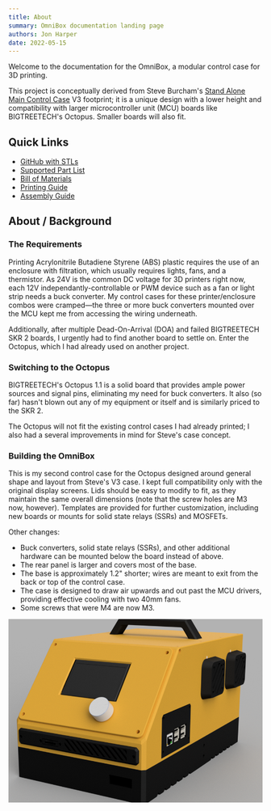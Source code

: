 ```yaml
---
title: About
summary: OmniBox documentation landing page
authors: Jon Harper
date: 2022-05-15
---
```


Welcome to the documentation for the OmniBox, a modular control case for 3D printing.

This project is conceptually derived from Steve Burcham's [Stand Alone Main Control Case](https://www.thingiverse.com/thing:3999751) V3 footprint; it is a unique design with a lower height and compatibility with larger microcontroller unit (MCU) boards like BIGTREETECH's Octopus. Smaller boards will also fit.

## Quick Links

- [GitHub with STLs](https://github.com/jon-harper/OmniBox)
- [Supported Part List](support.md)
- [Bill of Materials](bom.md)
- [Printing Guide](printing.md)
- [Assembly Guide](assembly.md)

## About / Background

### The Requirements

Printing Acrylonitrile Butadiene Styrene (ABS) plastic requires the use of an enclosure with filtration, which usually requires lights, fans, and a thermistor. As 24V is the common DC voltage for 3D printers right now, each 12V independantly-controllable or PWM device such as a fan or light strip needs a buck converter. My control cases for these printer/enclosure combos were cramped—the three or more buck converters mounted over the MCU kept me from accessing the wiring underneath.

Additionally, after multiple Dead-On-Arrival (DOA) and failed BIGTREETECH SKR 2 boards, I urgently had to find another board to settle on. Enter the Octopus, which I had already used on another project.

### Switching to the Octopus

BIGTREETECH's Octopus 1.1 is a solid board that provides ample power sources and signal pins, eliminating my need for buck converters. It also (so far) hasn't blown out any of my equipment or itself and is similarly priced to the SKR 2.

The Octopus will not fit the existing control cases I had already printed; I also had a several improvements in mind for Steve's case concept.

### Building the OmniBox

This is my second control case for the Octopus designed around general shape and layout from Steve's V3 case. I kept full compatibility only with the original display screens. Lids should be easy to modify to fit, as they maintain the same overall dimensions (note that the screw holes are M3 now, however). Templates are provided for further customization, including new boards or mounts for solid state relays (SSRs) and MOSFETs.

Other changes:

- Buck converters, solid state relays (SSRs), and other additional hardware can be mounted below the board instead of above.
- The rear panel is larger and covers most of the base.
- The base is approximately 1.2" shorter; wires are meant to exit from the back or top of the control case.
- The case is designed to draw air upwards and out past the MCU drivers, providing effective cooling with two 40mm fans.
- Some screws that were M4 are now M3.

![right side view](img/gallery_0.9.5/close.png)